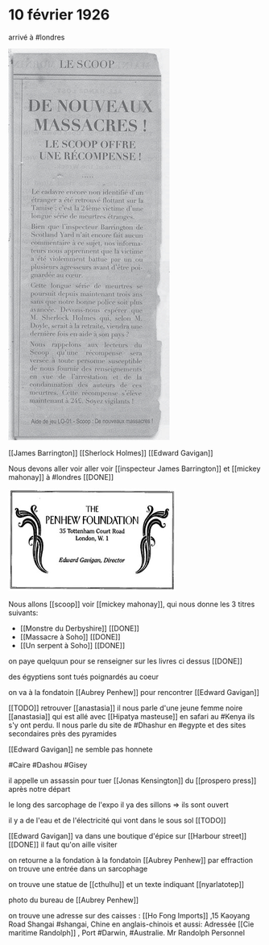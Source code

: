 

# 10 février 1926


arrivé à #londres

![](images/20221202214053.png)  

[[James Barrington]]  [[Sherlock Holmes]] [[Edward Gavigan]]


Nous devons aller voir aller voir [[inspecteur James Barrington]] et [[mickey mahonay]] à #londres [[DONE]]  

![](images/20221007235839.png)  

Nous allons [[scoop]] voir [[mickey mahonay]], qui nous donne les 3 titres suivants:
- [[Monstre du Derbyshire]] [[DONE]]
- [[Massacre à Soho]] [[DONE]]
- [[Un serpent à Soho]] [[DONE]]

on paye quelquun pour se renseigner sur les livres ci dessus [[DONE]] 

des égyptiens sont tués poignardés au coeur

on va à la fondatoin [[Aubrey Penhew]] pour rencontrer [[Edward Gavigan]]

[[TODO]] retrouver [[anastasia]]
il nous parle d'une jeune femme noire [[anastasia]] qui est allé avec [[Hipatya masteuse]] en safari au #Kenya ils s'y ont perdu. Il nous parle du site de #Dhashur en #egypte et des sites secondaires près des pyramides

[[Edward Gavigan]] ne semble pas honnete

#Caire #Dashou #Gisey

il appelle un assassin pour tuer  [[Jonas Kensington]] du [[prospero press]]  après notre départ

le long des sarcophage de l'expo il ya des sillons => ils sont ouvert 

il y a de l'eau et de l'électricité qui vont dans le sous sol [[TODO]]

[[Edward Gavigan]] va dans une boutique d'épice sur [[Harbour street]] [[DONE]] il faut qu'on aille visiter

on retourne a la fondation à la fondatoin [[Aubrey Penhew]] par effraction on trouve une entrée dans un sarcophage

on trouve une statue de [[cthulhu]] et un texte indiquant [[nyarlatotep]]

photo du bureau de [[Aubrey Penhew]]

on trouve une adresse sur des caisses : [[Ho Fong Imports]] ,15 Kaoyang Road Shangai #shangai, Chine en anglais-chinois
et aussi: Adressée [[Cie maritime Randolph]] , Port #Darwin, #Australie. Mr Randolph Personnel